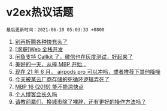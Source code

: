# v2ex热议话题

`最后更新时间：2021-06-10 05:03:33 +0800`

1. [别再折腾各种快充头了](https://www.v2ex.com/t/782291)
1. [[求职]Web 全栈开发](https://www.v2ex.com/t/782290)
1. [闲鱼支持 Callkit 了，微信也在灰度测试，好起来了](https://www.v2ex.com/t/782382)
1. [美好的一天，从摔 MBP 开始...](https://www.v2ex.com/t/782320)
1. [现在 21 年 6 月， airpods pro 可以冲吗，或者推荐下其他降噪](https://www.v2ex.com/t/782310)
1. [今天被某云厂商存储的死循环逻辑弄死了](https://www.v2ex.com/t/782414)
1. [MBP 16 (2019) 能不能凉快点](https://www.v2ex.com/t/782299)
1. [个人博客会长久吗](https://www.v2ex.com/t/782405)
1. [请教前辈们，换城市除了裸辞，还有更好的操作方法吗？](https://www.v2ex.com/t/782313)

